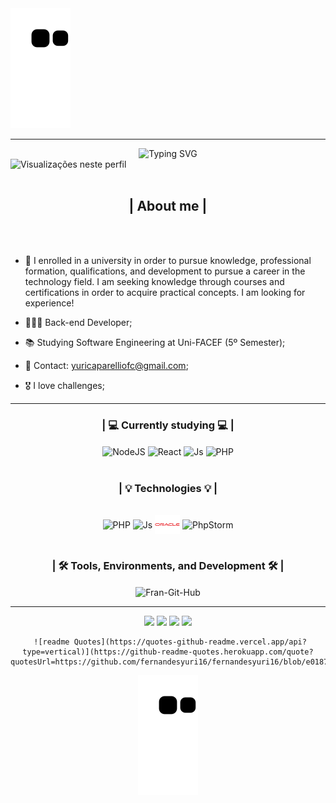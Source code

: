 <img src=https://github.com/Francielefernandes06/Francielefernandes06/blob/output/github-contribution-grid-snake.svg />

<hr/>

<div width=100% align=center>

<img src="https://readme-typing-svg.herokuapp.com?font=Fira+Code&pause=1000&width=435&lines=%3C+Welcome+to+my+developing+world!+%3E" alt="Typing SVG" />
</div>

<img align="left" src="https://komarev.com/ghpvc/?username=fernandesyuri166&style=flat-square&color=fc015c" alt="Visualizações neste perfil" />
<br>

<br>
<h2 align="center">| About me |</h2>
<br>

<br>

- 📢 I enrolled in a university in order to pursue knowledge, professional formation, qualifications, and development to pursue a career in the technology field. I am seeking knowledge through courses and certifications in order to acquire practical concepts. I am looking for experience!

- 👨🏻‍💻 Back-end Developer; <br>
- 📚 Studying Software Engineering at Uni-FACEF (5º Semester); <br>
- 📧 Contact: yuricaparelliofc@gmail.com; <br>
- 🎖️ I love challenges; <br>

<hr/>

<h3 align="center">| 💻 Currently studying 💻 |</h3>

<div align="center">
   <!--<img  align="center" alt="Fran-React" height="30" width="40" src="https://cdn.jsdelivr.net/gh/devicons/devicon/icons/react/react-original.svg"> -->
   <img  align="center" alt="NodeJS" height="30" width="40" src="https://cdn.jsdelivr.net/gh/devicons/devicon/icons/nodejs/nodejs-original.svg">
   <img  align="center" alt="React" height="30" width="40" src="https://cdn.jsdelivr.net/gh/devicons/devicon/icons/react/react-original.svg">
   <img align="center" alt="Js" height="30" width="40" src="https://cdn.jsdelivr.net/gh/devicons/devicon/icons/javascript/javascript-original.svg">
   <img align="center" alt="PHP" height="30" width="40" src="https://cdn.jsdelivr.net/gh/devicons/devicon/icons/php/php-original.svg">

</div>
 <br/>

<h3 align="center">| 💡 Technologies 💡 |</h3>

<div style="display: inline_block" align="center"><br>
  <img align="center" alt="PHP" height="30" width="40" src="https://cdn.jsdelivr.net/gh/devicons/devicon/icons/php/php-original.svg">
  <img align="center" alt="Js" height="30" width="40" src="https://cdn.jsdelivr.net/gh/devicons/devicon/icons/javascript/javascript-original.svg">
  <img align="center" alt="Oracle" height="30" width="40" src="https://github.com/devicons/devicon/blob/master/icons/oracle/oracle-original.svg">
  <img align="center" alt="PhpStorm" height="30" width="40" src="https://cdn.jsdelivr.net/gh/devicons/devicon/icons/phpstorm/phpstorm-original.svg" height="40" width="52" alt="phpstorm logo"  />

<!--   <img align="center" alt="ReactJs" height="30" width="40" src="https://cdn.jsdelivr.net/gh/devicons/devicon/icons/react/react-original.svg">
 <img align="center" alt="Python" height="30" width="40" src="https://cdn.jsdelivr.net/gh/devicons/devicon/icons/python/python-original.svg"> 
  <img align="center" alt="JQuery" height="30" width="40" src="https://cdn.jsdelivr.net/gh/devicons/devicon/icons/jquery/jquery-original-wordmark.svg">
  <img align="center" alt="Laravel" height="30" width="40" src="https://cdn.jsdelivr.net/gh/devicons/devicon/icons/laravel/laravel-plain.svg" />
  <img  align="center" alt="MySQL" height="30" width="40" src="https://cdn.jsdelivr.net/gh/devicons/devicon/icons/mysql/mysql-original.svg">-->

<div/>
    <br/>

<h3 align="center">| 🛠 Tools, Environments, and Development 🛠 |</h3>

<div align="center">

<!--<img align="center" alt="Fran-Git" height="30" width="40" src="https://cdn.jsdelivr.net/gh/devicons/devicon/icons/git/git-original.svg"> -->
  <img align="center" alt="Fran-Git-Hub" height="30" width="40" src="https://cdn.jsdelivr.net/gh/devicons/devicon/icons/github/github-original.svg">
</div>

 <hr/>


   <div> 
    <a href="https://www.instagram.com/yurifernandes016/" target="_blank"><img src="https://img.shields.io/badge/-Instagram-%23b6008b?style=for-the-badge&logo=instagram&logoColor=white" target="_blank"></a> 
    <a href = "mailto:yuricaparelliofc@gmail.com"><img src="https://img.shields.io/badge/-Gmail-%23d3403a?style=for-the-badge&logo=gmail&logoColor=white" target="_blank"></a>
    <a href="https://www.linkedin.com/in/fernandesyuri16/" target="_blank"><img src="https://img.shields.io/badge/-LinkedIn-%230077B5?style=for-the-badge&logo=linkedin&logoColor=white" target="_blank"></a> 
    <a href="https://wa.me/5516988387316?text=Ol%C3%A1%20Yuri,%20vi%20seu%20perfil%20no%20GitHub!" target="_blank"><img src="https://img.shields.io/badge/-WhatsApp-%2325c862?style=for-the-badge&logo=whatsapp&logoColor=white" target="_blank"></a> 
   
     ![readme Quotes](https://quotes-github-readme.vercel.app/api?type=vertical)](https://github-readme-quotes.herokuapp.com/quote?quotesUrl=https://github.com/fernandesyuri16/fernandesyuri16/blob/e01876be24379efb31ea1e0f3e9d84ff59f96875/quote.json)
      
   <img src=https://github.com/Francielefernandes06/Francielefernandes06/blob/output/github-contribution-grid-snake.svg />
   </div>
</div>
